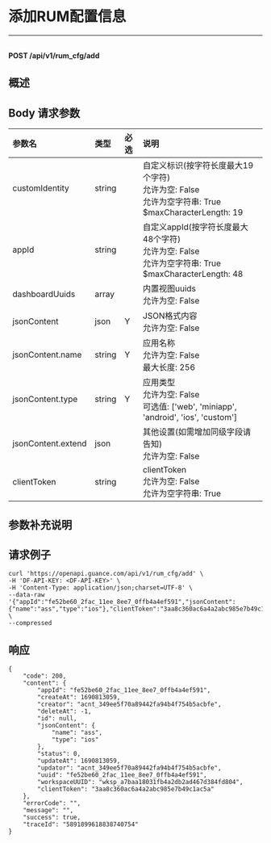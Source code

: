 # 添加RUM配置信息

---

<br />**POST /api/v1/rum_cfg/add**

## 概述




## Body 请求参数

| 参数名        | 类型     | 必选   | 说明              |
|:-----------|:-------|:-----|:----------------|
| customIdentity | string |  | 自定义标识(按字符长度最大19个字符)<br>允许为空: False <br>允许为空字符串: True <br>$maxCharacterLength: 19 <br> |
| appId | string |  | 自定义appId(按字符长度最大48个字符)<br>允许为空: False <br>允许为空字符串: True <br>$maxCharacterLength: 48 <br> |
| dashboardUuids | array |  | 内置视图uuids<br>允许为空: False <br> |
| jsonContent | json | Y | JSON格式内容<br>允许为空: False <br> |
| jsonContent.name | string | Y | 应用名称<br>允许为空: False <br>最大长度: 256 <br> |
| jsonContent.type | string | Y | 应用类型<br>允许为空: False <br>可选值: ['web', 'miniapp', 'android', 'ios', 'custom'] <br> |
| jsonContent.extend | json |  | 其他设置(如需增加同级字段请告知)<br>允许为空: False <br> |
| clientToken | string |  | clientToken<br>允许为空: False <br>允许为空字符串: True <br> |

## 参数补充说明





## 请求例子
```shell
curl 'https://openapi.guance.com/api/v1/rum_cfg/add' \
-H 'DF-API-KEY: <DF-API-KEY>' \
-H 'Content-Type: application/json;charset=UTF-8' \
--data-raw '{"appId":"fe52be60_2fac_11ee_8ee7_0ffb4a4ef591","jsonContent":{"name":"ass","type":"ios"},"clientToken":"3aa8c360ac6a4a2abc985e7b49c1ac5a"}' \
--compressed
```




## 响应
```shell
{
    "code": 200,
    "content": {
        "appId": "fe52be60_2fac_11ee_8ee7_0ffb4a4ef591",
        "createAt": 1690813059,
        "creator": "acnt_349ee5f70a89442fa94b4f754b5acbfe",
        "deleteAt": -1,
        "id": null,
        "jsonContent": {
            "name": "ass",
            "type": "ios"
        },
        "status": 0,
        "updateAt": 1690813059,
        "updator": "acnt_349ee5f70a89442fa94b4f754b5acbfe",
        "uuid": "fe52be60_2fac_11ee_8ee7_0ffb4a4ef591",
        "workspaceUUID": "wksp_a7baa18031fb4a2db2ad467d384fd804",
        "clientToken": "3aa8c360ac6a4a2abc985e7b49c1ac5a"
    },
    "errorCode": "",
    "message": "",
    "success": true,
    "traceId": "5891899618838740754"
} 
```




